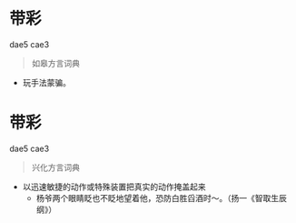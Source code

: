 # 带彩
dae5 cae3
> 如皋方言词典
- 玩手法蒙骗。

# 带彩
dae5 cae3
> 兴化方言词典
- 以迅速敏捷的动作或特殊装置把真实的动作掩盖起来
  - 杨爷两个眼睛眨也不眨地望着他，恐防白胜舀酒时～。（扬一《智取生辰纲》）
